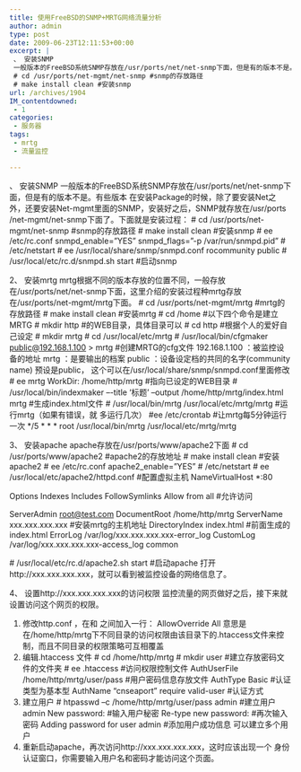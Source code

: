 ```yaml
---
title: 使用FreeBSD的SNMP+MRTG网络流量分析
author: admin
type: post
date: 2009-06-23T12:11:53+00:00
excerpt: |
 、 安装SNMP
 一般版本的FreeBSD系统SNMP存放在/usr/ports/net/net-snmp下面，但是有的版本不是。有些版本在安装Package的时候，除了要安装Net之外，还要安装Net-mgmt里面的SNMP，安装好之后，SNMP就存放在/usr/ports /net-mgmt/net-snmp下面了。下面就是安装过程：
 # cd /usr/ports/net-mgmt/net-snmp #snmp的存放路径
 # make install clean #安装snmp
url: /archives/1904
IM_contentdowned:
 - 1
categories:
 - 服务器
tags:
 - mrtg
 - 流量监控

---
```

、 安装SNMP
一般版本的FreeBSD系统SNMP存放在/usr/ports/net/net-snmp下面，但是有的版本不是。有些版本 在安装Package的时候，除了要安装Net之外，还要安装Net-mgmt里面的SNMP，安装好之后，SNMP就存放在/usr/ports /net-mgmt/net-snmp下面了。下面就是安装过程：
\# cd /usr/ports/net-mgmt/net-snmp #snmp的存放路径
\# make install clean #安装snmp
\# ee /etc/rc.conf
snmpd_enable=”YES”
snmpd_flags=”-p /var/run/snmpd.pid”
\# /etc/netstart
\# ee /usr/local/share/snmp/snmpd.conf
rocommunity public
\# /usr/local/etc/rc.d/snmpd.sh start #启动snmp

2、 安装mrtg
mrtg根据不同的版本存放的位置不同，一般存放在/usr/ports/net/net-snmp下面，这里介绍的安装过程种mrtg存放在/usr/ports/net-mgmt/mrtg下面。
\# cd /usr/ports/net-mgmt/mrtg #mrtg的存放路径
\# make install clean #安装mrtg
\# cd /home #以下四个命令是建立MRTG
\# mkdir http #的WEB目录，具体目录可以
\# cd http #根据个人的爱好自己设定
\# mkdir mrtg
\# cd /usr/local/etc/mrtg
\# /usr/local/bin/cfgmaker public@192.168.1.100 > mrtg #创建MRTG的cfg文件
192.168.1.100 ：被监控设备的地址
mrtg ：是要输出的档案
public ：设备设定档的共同的名字(community name) 预设是public，
这个可以在/usr/local/share/snmp/snmpd.conf里面修改
\# ee mrtg
WorkDir: /home/http/mrtg #指向已设定的WEB目录
\# /usr/local/bin/indexmaker –-title ‘标题’ –output
/home/http/mrtg/index.html mrtg #生成index.html文件
\# /usr/local/bin/mrtg /usr/local/etc/mrtg/mrtg #运行mrtg（如果有错误，就
多运行几次）
#ee /etc/crontab #让mrtg每5分钟运行一次
\*/5 \* \* \* root /usr/local/bin/mrtg /usr/local/etc/mrtg/mrtg

3、 安装apache
apache存放在/usr/ports/www/apache2下面
\# cd /usr/ports/www/apache2 #apache2的存放地址
\# make install clean #安装apache2
\# ee /etc/rc.conf
apache2_enable=”YES”
\# /etc/netstart
\# ee /usr/local/etc/apache2/httpd.conf #配置虚拟主机
NameVirtualHost *:80


Options Indexes Includes FollowSymlinks
Allow from all #允许访问

ServerAdmin root@test.com
DocumentRoot /home/http/mrtg
ServerName xxx.xxx.xxx.xxx #安装mrtg的主机地址
DirectoryIndex index.html #前面生成的index.html
ErrorLog /var/log/xxx.xxx.xxx.xxx-error_log
CustomLog /var/log/xxx.xxx.xxx.xxx-access_log common

\# /usr/local/etc/rc.d/apache2.sh start #启动apache
打开http://xxx.xxx.xxx.xxx，就可以看到被监控设备的网络信息了。

4、 设置http://xxx.xxx.xxx.xxx的访问权限
监控流量的网页做好之后，接下来就设置访问这个网页的权限。
1) 修改http.conf ，在和
之间加入一行：
AllowOverride All
意思是在/home/http/mrtg下不同目录的访问权限由该目录下的.htaccess文件来控制，而且不同目录的权限策略可互相覆盖
2) 编辑.htaccess 文件
\# cd /home/http/mrtg
\# mkdir user #建立存放密码文件的文件夹
\# ee .htaccess #访问权限控制文件
AuthUserFile /home/http/mrtg/user/pass #用户密码信息存放文件
AuthType Basic #认证类型为基本型
AuthName “cnseaport”
require valid-user #认证方式
3) 建立用户
\# htpasswd –c /home/http/mrtg/user/pass admin #建立用户admin
New password: #输入用户秘密
Re-type new password: #再次输入密码
Adding password for user admin #添加用户成功信息
可以建立多个用户
4) 重新启动apache，再次访问http://xxx.xxx.xxx.xxx，这时应该出现一个
身份认证窗口，你需要输入用户名和密码才能访问这个页面。
